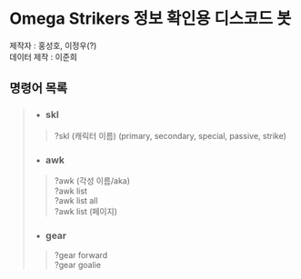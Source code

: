 # Omega Strikers 정보 확인용 디스코드 봇<br/>

제작자 : 홍성호, 이정우(?) <br/>
데이터 제작 : 이준희

## 명령어 목록
> * ###  skl 
>>?skl (캐릭터 이름) (primary, secondary, special, passive, strike)
>
> * ### awk
>>?awk (각성 이름/aka) <br/>
>>?awk list <br/>
>>?awk list all <br/>
>>?awk list (페이지) <br/>
> 
> * ###  gear
>> ?gear forward<br/>
>> ?gear goalie<br/>
>>
